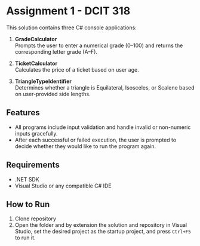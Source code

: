 # Assignment 1 - DCIT 318

This solution contains three C# console applications:

1. **GradeCalculator**  
   Prompts the user to enter a numerical grade (0–100) and returns the corresponding letter grade (A–F).

2. **TicketCalculator**  
   Calculates the price of a ticket based on user age.

3. **TriangleTypeIdentifier**  
   Determines whether a triangle is Equilateral, Isosceles, or Scalene based on user-provided side lengths.

## Features

- All programs include input validation and handle invalid or non-numeric inputs gracefully.
- After each successful or failed execution, the user is prompted to decide whether they would like to run the program again.

## Requirements

- .NET SDK
- Visual Studio or any compatible C# IDE

## How to Run
1. Clone repository 
2. Open the folder and by extension the solution and repository in Visual Studio, set the desired project as the startup project, and press `Ctrl+F5` to run it.
